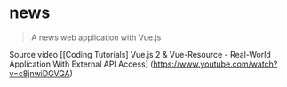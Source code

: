 # news

> A news web application with Vue.js

Source video [[Coding Tutorials] Vue.js 2 & Vue-Resource - Real-World Application With External API Access] 
(https://www.youtube.com/watch?v=c8jnwiDGVGA)

